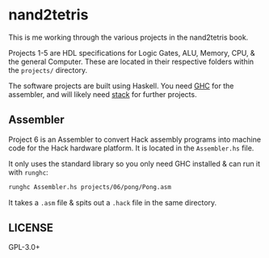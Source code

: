 # nand2tetris

This is me working through the various projects in the nand2tetris book.

Projects 1-5 are HDL specifications for Logic Gates, ALU, Memory, CPU, & the
general Computer. These are located in their respective folders within the
`projects/` directory.

The software projects are built using Haskell. You need [GHC][ghcup] for the
assembler, and will likely need [stack][stack] for further projects.


## Assembler

Project 6 is an Assembler to convert Hack assembly programs into machine code
for the Hack hardware platform. It is located in the `Assembler.hs` file.

It only uses the standard library so you only need GHC installed & can run it
with `runghc`:

```sh
runghc Assembler.hs projects/06/pong/Pong.asm
```

It takes a `.asm` file & spits out a `.hack` file in the same directory.


## LICENSE

GPL-3.0+


[ghcup]: https://www.haskell.org/ghcup/
[stack]: https://www.haskellstack.org/
